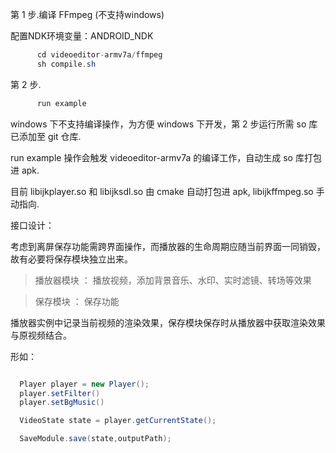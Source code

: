
第 1 步.编译 FFmpeg (不支持windows)

配置NDK环境变量：ANDROID_NDK

```java
      cd videoeditor-armv7a/ffmpeg
      sh compile.sh
```

第 2 步.

```java
      run example
```

windows 下不支持编译操作，为方便 windows 下开发，第 2 步运行所需 so 库已添加至 git 仓库.

run example 操作会触发 videoeditor-armv7a 的编译工作，自动生成 so 库打包进 apk.

目前 libijkplayer.so 和 libijksdl.so 由 cmake 自动打包进 apk, libijkffmpeg.so 手动指向.


接口设计：

考虑到离屏保存功能需跨界面操作，而播放器的生命周期应随当前界面一同销毁，故有必要将保存模块独立出来。

> 播放器模块 ： 播放视频，添加背景音乐、水印、实时滤镜、转场等效果

> 保存模块   ： 保存功能

播放器实例中记录当前视频的渲染效果，保存模块保存时从播放器中获取渲染效果与原视频结合。

形如：

```java

  Player player = new Player();
  player.setFilter()
  player.setBgMusic()

  VideoState state = player.getCurrentState();

  SaveModule.save(state,outputPath);

```

















